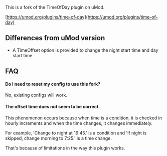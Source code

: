 This is a fork of the TimeOfDay plugin on uMod.

[https://umod.org/plugins/time-of-day](https://umod.org/plugins/time-of-day)

## Differences from uMod version
- A TimeOffset option is provided to change the night start time and day start time.

## FAQ

#### Do I need to reset my config to use this fork?

No, existing configs will work.

#### The offset time does not seem to be correct.

This phenomenon occurs because when time is a condition, it is checked in hourly increments and when the time changes, it changes immediately.

For example, 'Change to night at 19:45.' is a condition
and 'If night is skipped, change morning to 7:25.' is a time change.

That's because of limitations in the way this plugin works.
